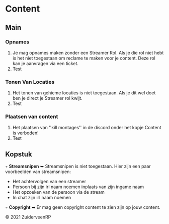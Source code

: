 # Content

## Main

### Opnames 
1. Je mag opnames maken zonder een Streamer Rol. Als je die rol niet hebt is het niet toegestaan om reclame te maken voor je content. Deze rol kan je aanvragen via een ticket.
2. Test

### Tonen Van Locaties 
1. Het tonen van gehieme locaties is niet toegestaan. Als je dit wel doet ben je direct je Streamer rol kwijt.
2. Test

### Plaatsen van content 
1. Het plaatsen van ''kill montages'' in de discord onder het kopje Content is verboden!</br>
2. Test

<h2>Kopstuk</h1>

◦ <b>Streamsnipen</b> ➥ Streamsnipen is niet toegestaan. Hier zijn een paar voorbeelden van streamsnipen:
- Het achtervolgen van een streamer
- Persoon bij zijn irl naam noemen inplaats van zijn ingame naam
- Het opzoeken van de persoon via de stream
- In chat zijn irl naam noemen

◦ <b>Copyright</b> ➥ Er mag geen copyright content te zien zijn op jouw content.

© 2021 ZuiderveenRP
